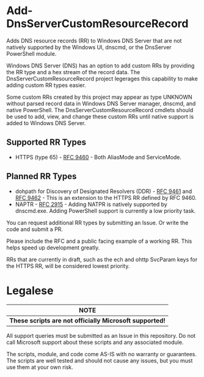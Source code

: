 # Add-DnsServerCustomResourceRecord
Adds DNS resource records (RR) to Windows DNS Server that are not natively supported by the Windows UI, dnscmd, or the DnsServer PowerShell module.

Windows DNS Server (DNS) has an option to add custom RRs by providing the RR type and a hex stream of the record data. The DnsServerCustomResourceRecord project legerages this capability to make adding custom RR types easier.

Some custom RRs created by this project may appear as type UNKNOWN without parsed record data in Windows DNS Server manager, dnscmd, and native PowerShell. The DnsServerCustomResourceRecord cmdlets should be used to add, view, and change these custom RRs until native support is added to Windows DNS Server.

## Supported RR Types

- HTTPS (type 65) - [RFC 9460](https://www.rfc-editor.org/rfc/rfc9460.html "RFC 9460 - Service Binding and Parameter Specification via the DNS (SVCB and HTTPS Resource Records)") - Both AliasMode and ServiceMode.

## Planned RR Types

- dohpath for Discovery of Designated Resolvers (DDR) - [RFC 9461](https://www.rfc-editor.org/rfc/rfc9461.html "RFC 9461 - Service Binding Mapping for DNS Servers") and [RFC 9462](https://www.rfc-editor.org/rfc/rfc9462.html "RFC 9462 - Discovery of Designated Resolvers") - This is an extension to the HTTPS RR defined by RFC 9460.
- NAPTR - [RFC 2915](https://www.rfc-editor.org/rfc/rfc2915.html "RFC-2915 - The Naming Authority Pointer (NAPTR) DNS Resource Record") - Adding NATPR is natively supported by dnscmd.exe. Adding PowerShell support is currently a low priority task.

You can request additional RR types by submitting an Issue. Or write the code and submit a PR.

Please include the RFC and a public facing example of a working RR. This helps speed up development greatly.

RRs that are currently in draft, such as the ech and ohttp SvcParam keys for the HTTPS RR, will be considered lowest priority.


# Legalese

|**NOTE**|
|----------------|
|**These scripts are not officially Microsoft supported!**|

All support queries must be submitted as an Issue in this repository. Do not call Microsoft support about these scripts and any associated module.

The scripts, module, and code come AS-IS with no warranty or guarantees. The scripts are well tested and should not cause any issues, but you must use them at your own risk.
